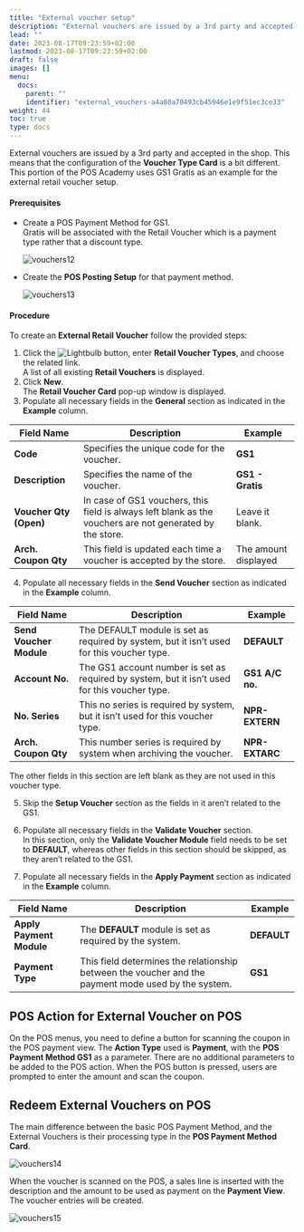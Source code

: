 ```yaml
---
title: "External voucher setup"
description: "External vouchers are issued by a 3rd party and accepted in the shop. This portion of the POS Academy uses GS1 Gratis as an example for the external retail voucher setup."
lead: ""
date: 2023-08-17T09:23:59+02:00
lastmod: 2023-08-17T09:23:59+02:00
draft: false
images: []
menu:
  docs:
    parent: ""
    identifier: "external_vouchers-a4a80a70493cb45946e1e9f51ec3ce33"
weight: 44
toc: true
type: docs
---
```


External vouchers are issued by a 3rd party and accepted in the shop. This means that the configuration of the **Voucher Type Card** is a bit different. This portion of the POS Academy uses GS1 Gratis as an example for the external retail voucher setup.  

#### Prerequisites

- Create a POS Payment Method for GS1.    
  Gratis will be associated with the Retail Voucher which is a payment type rather that a discount type.

  ![vouchers12](vouchers12.png)

- Create the **POS Posting Setup** for that payment method.

  ![vouchers13](vouchers13.png)

#### Procedure

To create an **External Retail Voucher** follow the provided steps: 

1.	Click the ![Lightbulb](Lightbulb_icon.PNG) button, enter **Retail Voucher Types**, and choose the related link.     
    A list of all existing **Retail Vouchers** is displayed.
2.	Click **New**.    
    The **Retail Voucher Card** pop-up window is displayed.
3.	Populate all necessary fields in the **General** section as indicated in the **Example** column.

| Field Name      | Description | Example | 
| ----------- | ----------- | ----------- |
| **Code** | Specifies the unique code for the voucher. | **GS1** | 
| **Description** | Specifies the name of the voucher. | **GS1 - Gratis** |
| **Voucher Qty (Open)**  | In case of GS1 vouchers, this field is always left blank as the vouchers are not generated by the store. | Leave it blank. | 
| **Arch. Coupon Qty** | This field is updated each time a voucher is accepted by the store. | The amount displayed |

4. Populate all necessary fields in the **Send Voucher** section as indicated in the **Example** column.

| Field Name      | Description | Example | 
| ----------- | ----------- | ----------- |
| **Send Voucher Module** | The DEFAULT module is set as required by system, but it isn’t used for this voucher type. | **DEFAULT** |
| **Account No.** | The GS1 account number is set as required by system, but it isn’t used for this voucher type. | **GS1 A/C no.** |
| **No. Series** | This no series is required by system, but it isn’t used for this voucher type. | **NPR-EXTERN** |
| **Arch. Coupon Qty** | This number series is required by system when archiving the voucher. | **NPR-EXTARC** |

  The other fields in this section are left blank as they are not used in this voucher type.

5.	Skip the **Setup Voucher** section as the fields in it aren’t related to the GS1.

6.	Populate all necessary fields in the **Validate Voucher** section.   
    In this section, only the **Validate Voucher Module** field needs to be set to **DEFAULT**, whereas other fields in this section should be skipped, as they aren’t related to the GS1.

7.	Populate all necessary fields in the **Apply Payment** section as indicated in the **Example** column.

| Field Name      | Description | Example | 
| ----------- | ----------- | ----------- |
| **Apply Payment Module** | The **DEFAULT** module is set as required by the system. | **DEFAULT** | 
| **Payment Type** | This field determines the relationship between the voucher and the payment mode used by the system. | **GS1** |

## POS Action for External Voucher on POS

On the POS menus, you need to define a button for scanning the coupon in the POS payment view. The **Action Type** used is **Payment**, with the **POS Payment Method GS1** as a parameter. There are no additional parameters to be added to the POS action. When the POS button is pressed, users are prompted to enter the amount and scan the coupon.

## Redeem External Vouchers on POS

The main difference between the basic POS Payment Method, and the External Vouchers is their processing type in the **POS Payment Method Card**.

![vouchers14](vouchers14.png)

When the voucher is scanned on the POS, a sales line is inserted with the description and the amount to be used as payment on the **Payment View**. The voucher entries will be created.

![vouchers15](vouchers15.png)